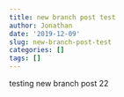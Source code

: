 ```yaml
---
title: new branch post test
author: Jonathan
date: '2019-12-09'
slug: new-branch-post-test
categories: []
tags: []
---
```


testing new branch post 22
